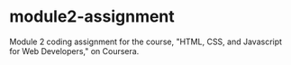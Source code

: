 # module2-assignment
Module 2 coding assignment for the course, "HTML, CSS, and Javascript for Web Developers," on Coursera.
